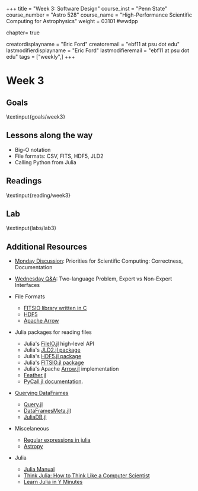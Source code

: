+++
title = "Week 3: Software Design"
course_inst = "Penn State"
course_number = "Astro 528"
course_name = "High-Performance Scientific Computing for Astrophysics"
weight = 03101  #wwdpp

chapter= true

creatordisplayname = "Eric Ford"
creatoremail = "ebf11 at psu dot edu"
lastmodifierdisplayname = "Eric Ford"
lastmodifieremail = "ebf11 at psu dot edu"
tags = ["weekly",]
+++

# Week 3
## Goals
\textinput{goals/week3}

## Lessons along the way
- Big-O notation
- File formats: CSV, FITS, HDF5, JLD2
- Calling Python from Julia

## Readings
\textinput{reading/week3}

## Lab
\textinput{labs/lab3}

## Additional Resources
- [Monday Discussion](https://psuastro528.github.io/Notes-Fall2025/week3/week3_discuss.html):  Priorities for Scientific Computing: Correctness, Documentation
- [Wednesday Q&A](https://psuastro528.github.io/Notes-Fall2025/week3/week3_qa.html): Two-language Problem, Expert vs Non-Expert Interfaces

- File Formats
   - [FITSIO library written in C](https://heasarc.gsfc.nasa.gov/fitsio/)
   - [HDF5](https://www.hdfgroup.org/solutions/hdf5/)
   - [Apache Arrow](https://arrow.apache.org/)
- Julia packages for reading files
   - Julia's [FileIO.jl](https://github.com/JuliaIO/FileIO.jl) high-level API
   - Julia's [JLD2.jl package](https://github.com/JuliaIO/JLD2.jl)
   - Julia's [HDF5.jl package](https://github.com/JuliaIO/HDF5.jl)
   - Julia's [FITSIO.jl package](https://github.com/JuliaAstro/FITSIO.jl)
   - Julia's Apache [Arrow.jl](https://github.com/JuliaData/Arrow.jl) implementation
   - [Feather.jl](http://juliadata.github.io/Feather.jl/stable/)
   - [PyCall.jl documentation](https://github.com/JuliaPy/PyCall.jl#types).
- [Querying DataFrames](https://dataframes.juliadata.org/stable/man/querying_frameworks/)
   - [Query.jl](http://www.queryverse.org/Query.jl/stable/gettingstarted/)
   - [DataFramesMeta.jl](https://github.com/JuliaData/DataFramesMeta.jl))
   - [JuliaDB.jl](https://github.com/JuliaData/JuliaDB.jl)
- Miscelaneous
   - [Regular expressions in julia](https://docs.julialang.org/en/v1/manual/strings/index.html#Regular-Expressions-1)
   - [Astropy](http://docs.astropy.org)
- Julia
   - [Julia Manual](http://docs.julialang.org/en/v1/)
   - [Think Julia: How to Think Like a Computer Scientist](https://benlauwens.github.io/ThinkJulia.jl/latest/book.html)
   - [Learn Julia in Y Minutes](https://learnxinyminutes.com/docs/julia/)
